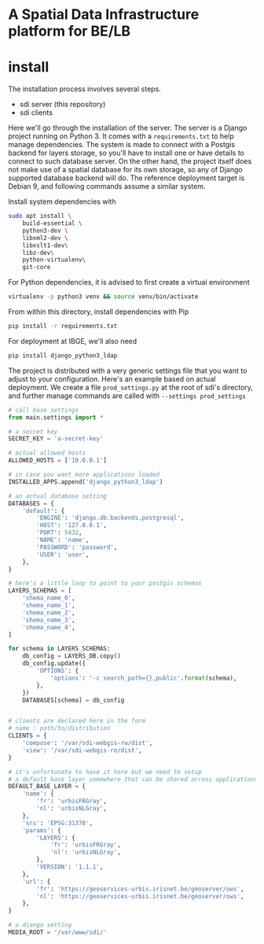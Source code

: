 A Spatial Data Infrastructure platform for BE/LB
================================================


# install

The installation process involves several steps.
- sdi server (this repository)
- sdi clients

Here we'll go through the installation of the server. 
The server is a Django project running on Python 3. It comes with a ```requirements.txt``` to help manage dependencies. The system is made to connect with a Postgis backend for layers storage, so you'll have to install one or have details to connect to such database server. On the other hand, the project itself does not make use of a spatial database for its own storage, so any of Django supported database backend will do.
The reference deployment target is Debian 9, and following commands assume a similar system.

Install system dependencies with
```sh
sudo apt install \
    build-essential \
    python3-dev \
    libxml2-dev \
    libxslt1-dev\
    libz-dev\
    python-virtualenv\
    git-core
```

For Python dependencies, it is advised to first create a virtual environment
```sh
virtualenv -p python3 venv && source venv/bin/activate
```

From within this directory, install dependencies with Pip
```sh
pip install -r requirements.txt
```



For deployment at IBGE, we'll also need
```sh
pip install django_python3_ldap
```


The project is distributed with a very generic settings file that you want to adjust to your configuration. Here's an example based on actual deployment. We create a file ```prod_settings.py``` at the root of sdi's directory, and further manage commands are called with ```--settings prod_settings```

```python
# call base settings
from main.settings import *

# a secret key
SECRET_KEY = 'a-secret-key'

# actual allowed hosts
ALLOWED_HOSTS = ['10.0.0.1']

# in case you want more applications loaded
INSTALLED_APPS.append('django_python3_ldap')

# an actual database setting
DATABASES = {
    'default': {
        'ENGINE': 'django.db.backends.postgresql',
        'HOST': '127.0.0.1',
        'PORT': 5432,
        'NAME': 'name',
        'PASSWORD': 'password',
        'USER': 'user',
    },
}

# here's a little loop to point to your postgis schemas 
LAYERS_SCHEMAS = [
    'shema_name_0',
    'shema_name_1',
    'shema_name_2',
    'shema_name_3',
    'shema_name_4',
]

for schema in LAYERS_SCHEMAS:
    db_config = LAYERS_DB.copy()
    db_config.update({
        'OPTIONS': {
            'options': '-c search_path={},public'.format(schema),
        },
    })
    DATABASES[schema] = db_config


# clients are declared here in the form
# name : path/to/distribution
CLIENTS = {
    'compose': '/var/sdi-webgis-rw/dist',
    'view': '/var/sdi-webgis-ro/dist',
}   

# it's unfortunate to have it here but we need to setup
# a default base layer somewhere that can be shared across applications
DEFAULT_BASE_LAYER = {
    'name': {
        'fr': 'urbisFRGray',
        'nl': 'urbisNLGray',
    },  
    'srs': 'EPSG:31370',
    'params': {
        'LAYERS': {
            'fr': 'urbisFRGray',
            'nl': 'urbisNLGray',
        },
        'VERSION': '1.1.1',
    },
    'url': {
        'fr': 'https://geoservices-urbis.irisnet.be/geoserver/ows',
        'nl': 'https://geoservices-urbis.irisnet.be/geoserver/ows',
    },
}

# a django setting
MEDIA_ROOT = '/var/www/sdi/'

```




